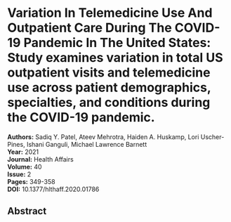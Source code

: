 # Variation In Telemedicine Use And Outpatient Care During The COVID-19 Pandemic In The United States: Study examines variation in total US outpatient visits and telemedicine use across patient demographics, specialties, and conditions during the COVID-19 pandemic.

**Authors:** Sadiq Y. Patel, Ateev Mehrotra, Haiden A. Huskamp, Lori Uscher-Pines, Ishani Ganguli, Michael Lawrence Barnett  
**Year:** 2021  
**Journal:** Health Affairs  
**Volume:** 40  
**Issue:** 2  
**Pages:** 349-358  
**DOI:** 10.1377/hlthaff.2020.01786  

## Abstract


